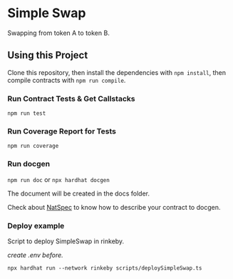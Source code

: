 # Simple Swap
Swapping from token A to token B.

## Using this Project

Clone this repository, then install the dependencies with `npm install`, then compile contracts with `npm run compile`.

### Run Contract Tests & Get Callstacks

`npm run test`

### Run Coverage Report for Tests

`npm run coverage`

### Run docgen

`npm run doc` or `npx hardhat docgen` 

The document will be created in the docs folder.

Check about [NatSpec](https://docs.soliditylang.org/en/v0.5.10/natspec-format.html) to know how to describe your contract to docgen.
### Deploy example

Script to deploy SimpleSwap in rinkeby.

_create .env before._

`npx hardhat run --network rinkeby scripts/deploySimpleSwap.ts`
